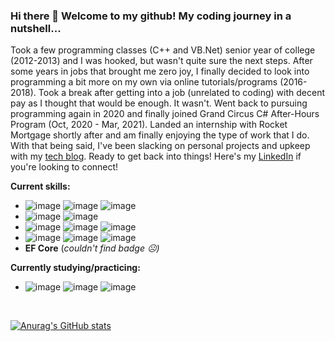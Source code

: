 ### Hi there 👋 Welcome to my github! My coding journey in a nutshell...

Took a few programming classes (C++ and VB.Net) senior year of college (2012-2013) and I was hooked, but wasn't quite sure the next steps. After some years in jobs that brought me zero joy, I finally decided to look into programming a bit more on my own via online tutorials/programs (2016-2018). Took a break after getting into a job (unrelated to coding) with decent pay as I thought that would be enough. It wasn't. Went back to pursuing programming again in 2020 and finally joined Grand Circus C# After-Hours Program (Oct, 2020 - Mar, 2021). Landed an internship with Rocket Mortgage shortly after and am finally enjoying the type of work that I do. With that being said, I've been slacking on personal projects and upkeep with my [tech blog](https://thestrongdev.com/). Ready to get back into things! Here's my [LinkedIn](https://www.linkedin.com/in/candgoods/) if you're looking to connect!

**Current skills:** 
- ![image](https://img.shields.io/badge/C%23-239120?style=for-the-badge&logo=c-sharp&logoColor=white) ![image](https://img.shields.io/badge/.NET-512BD4?style=for-the-badge&logo=dotnet&logoColor=white) ![image](https://img.shields.io/badge/TypeScript-007ACC?style=for-the-badge&logo=typescript&logoColor=white) 
- ![image](https://img.shields.io/badge/Amazon_AWS-FF9900?style=for-the-badge&logo=amazonaws&logoColor=white) ![image](https://img.shields.io/badge/circleci-343434?style=for-the-badge&logo=circleci&logoColor=white) 
- ![image](https://img.shields.io/badge/HTML5-E34F26?style=for-the-badge&logo=html5&logoColor=white) ![image](https://img.shields.io/badge/CSS3-1572B6?style=for-the-badge&logo=css3&logoColor=white) ![image](https://img.shields.io/badge/Microsoft_SQL_Server-CC2927?style=for-the-badge&logo=microsoft-sql-server&logoColor=white) 
- ![image](https://img.shields.io/badge/Docker-2CA5E0?style=for-the-badge&logo=docker&logoColor=white) ![image](https://img.shields.io/badge/GIT-E44C30?style=for-the-badge&logo=git&logoColor=white) ![image](https://img.shields.io/badge/GitHub-100000?style=for-the-badge&logo=github&logoColor=white) 
- **EF Core** (_couldn't find badge :frowning_face:)_

**Currently studying/practicing:** 
- ![image](https://img.shields.io/badge/React-20232A?style=for-the-badge&logo=react&logoColor=61DAFB) ![image](https://img.shields.io/badge/JavaScript-323330?style=for-the-badge&logo=javascript&logoColor=F7DF1E) ![image](https://img.shields.io/badge/-LeetCode-FFA116?style=for-the-badge&logo=LeetCode&logoColor=black) 

</br>

[![Anurag's GitHub stats](https://github-readme-stats.vercel.app/api?username=thestrongdev&show_icons=true&theme=radical&?count_private=true)](https://github.com/anuraghazra/github-readme-stats) 

